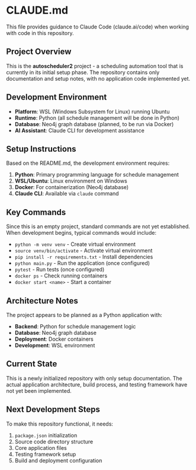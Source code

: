 # CLAUDE.md

This file provides guidance to Claude Code (claude.ai/code) when working with code in this repository.

## Project Overview

This is the **autoscheduler2** project - a scheduling automation tool that is currently in its initial setup phase. The repository contains only documentation and setup notes, with no application code implemented yet.

## Development Environment

- **Platform**: WSL (Windows Subsystem for Linux) running Ubuntu
- **Runtime**: Python (all schedule management will be done in Python)
- **Database**: Neo4j graph database (planned, to be run via Docker)
- **AI Assistant**: Claude CLI for development assistance

## Setup Instructions

Based on the README.md, the development environment requires:

1. **Python**: Primary programming language for schedule management
2. **WSL/Ubuntu**: Linux environment on Windows
3. **Docker**: For containerization (Neo4j database)
4. **Claude CLI**: Available via `claude` command

## Key Commands

Since this is an empty project, standard commands are not yet established. When development begins, typical commands would include:

- `python -m venv venv` - Create virtual environment
- `source venv/bin/activate` - Activate virtual environment
- `pip install -r requirements.txt` - Install dependencies
- `python main.py` - Run the application (once configured)
- `pytest` - Run tests (once configured)
- `docker ps` - Check running containers
- `docker start <name>` - Start a container

## Architecture Notes

The project appears to be planned as a Python application with:
- **Backend**: Python for schedule management logic
- **Database**: Neo4j graph database
- **Deployment**: Docker containers
- **Development**: WSL environment

## Current State

This is a newly initialized repository with only setup documentation. The actual application architecture, build process, and testing framework have not yet been implemented.

## Next Development Steps

To make this repository functional, it needs:
1. `package.json` initialization
2. Source code directory structure
3. Core application files
4. Testing framework setup
5. Build and deployment configuration